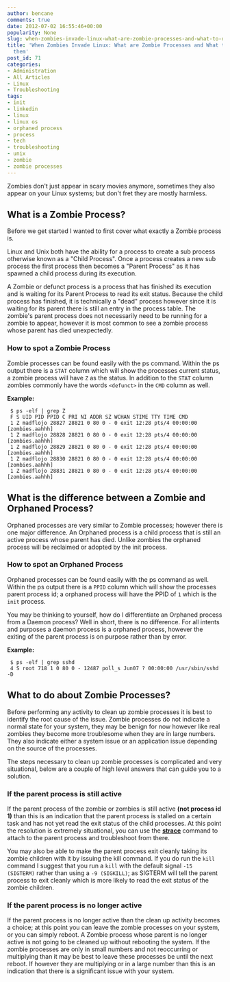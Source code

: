 ```yaml
---
author: bencane
comments: true
date: 2012-07-02 16:55:46+00:00
popularity: None
slug: when-zombies-invade-linux-what-are-zombie-processes-and-what-to-do-about-them
title: 'When Zombies Invade Linux: What are Zombie Processes and What to do about
  them'
post_id: 71
categories:
- Administration
- All Articles
- Linux
- Troubleshooting
tags:
- init
- linkedin
- linux
- linux os
- orphaned process
- process
- tech
- troubleshooting
- unix
- zombie
- zombie processes
---
```


Zombies don't just appear in scary movies anymore, sometimes they also appear on your Linux systems; but don't fret they are mostly harmless.

## What is a Zombie Process?

Before we get started I wanted to first cover what exactly a Zombie process is.

Linux and Unix both have the ability for a process to create a sub process otherwise known as a "Child Process". Once a process creates a new sub process the first process then becomes a "Parent Process" as it has spawned a child process during its execution.

A Zombie or defunct process is a process that has finished its execution and is waiting for its Parent Process to read its exit status. Because the child process has finished, it is technically a "dead" process however since it is waiting for its parent there is still an entry in the process table. The zombie's parent process does not necessarily need to be running for a zombie to appear, however it is most common to see a zombie process whose parent has died unexpectedly.

### How to spot a Zombie Process

Zombie processes can be found easily with the ps command. Within the ps output there is a `STAT` column which will show the processes current status, a zombie process will have `Z` as the status. In addition to the `STAT` column zombies commonly have the words `<defunct>` in the `CMD` column as well.

**Example:**
     
     $ ps -elf | grep Z
     F S UID PID PPID C PRI NI ADDR SZ WCHAN STIME TTY TIME CMD
     1 Z madflojo 28827 28821 0 80 0 - 0 exit 12:28 pts/4 00:00:00 [zombies.aahhh]
     1 Z madflojo 28828 28821 0 80 0 - 0 exit 12:28 pts/4 00:00:00 [zombies.aahhh]
     1 Z madflojo 28829 28821 0 80 0 - 0 exit 12:28 pts/4 00:00:00 [zombies.aahhh]
     1 Z madflojo 28830 28821 0 80 0 - 0 exit 12:28 pts/4 00:00:00 [zombies.aahhh]
     1 Z madflojo 28831 28821 0 80 0 - 0 exit 12:28 pts/4 00:00:00 [zombies.aahhh]

## What is the difference between a Zombie and Orphaned Process?

Orphaned processes are very similar to Zombie processes; however there is one major difference. An Orphaned process is a child process that is still an active process whose parent has died. Unlike zombies the orphaned process will be reclaimed or adopted by the init process.

### How to spot an Orphaned Process

Orphaned processes can be found easily with the ps command as well. Within the ps output there is a `PPID` column which will show the processes parent process id; a orphaned process will have the PPID of `1` which is the `init` process.

You may be thinking to yourself, how do I differentiate an Orphaned process from a Daemon process? Well in short, there is no difference. For all intents and purposes a daemon process is a orphaned process, however the exiting of the parent process is on purpose rather than by error.

**Example:**
     
     $ ps -elf | grep sshd
     4 S root 718 1 0 80 0 - 12487 poll_s Jun07 ? 00:00:00 /usr/sbin/sshd -D

## What to do about Zombie Processes?

Before performing any activity to clean up zombie processes it is best to identify the root cause of the issue. Zombie processes do not indicate a normal state for your system, they may be benign for now however like real zombies they become more troublesome when they are in large numbers. They also indicate either a system issue or an application issue depending on the source of the processes.

The steps necessary to clean up zombie processes is complicated and very situational, below are a couple of high level answers that can guide you to a solution.

### If the parent process is still active

If the parent process of the zombie or zombies is still active **(not process id 1)** than this is an indication that the parent process is stalled on a certain task and has not yet read the exit status of the child processes. At this point the resolution is extremely situational, you can use the **[strace](http://bencane.com/2012/03/advanced-linux-troubleshooting-strace/)** command to attach to the parent process and troubleshoot from there.

You may also be able to make the parent process exit cleanly taking its zombie children with it by issuing the kill command. If you do run the `kill` command I suggest that you run a `kill` with the default signal `-15 (SIGTERM)` rather than using a  `-9 (SIGKILL)`; as   SIGTERM  will tell the parent process to exit cleanly which is more likely to read the exit status of the zombie children.

### If the parent process is no longer active

If the parent process is no longer active than the clean up activity becomes a choice; at this point you can leave the zombie processes on your system, or you can simply reboot. A Zombie process whose parent is no longer active is not going to be cleaned up without rebooting the system. If the zombie processes are only in small numbers and not reoccurring or multiplying than it may be best to leave these processes be until the next reboot. If however they are multiplying or in a large number than this is an indication that there is a significant issue with your system.
